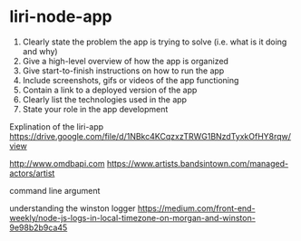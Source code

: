 # liri-node-app

1. Clearly state the problem the app is trying to solve (i.e. what is it doing and why)
2. Give a high-level overview of how the app is organized
3. Give start-to-finish instructions on how to run the app
4. Include screenshots, gifs or videos of the app functioning
5. Contain a link to a deployed version of the app
6. Clearly list the technologies used in the app
7. State your role in the app development

Explination of the liri-app
https://drive.google.com/file/d/1NBkc4KCqzxzTRWG1BNzdTyxkOfHY8rqw/view

http://www.omdbapi.com
https://www.artists.bandsintown.com/managed-actors/artist

command line argument


understanding the winston logger
https://medium.com/front-end-weekly/node-js-logs-in-local-timezone-on-morgan-and-winston-9e98b2b9ca45